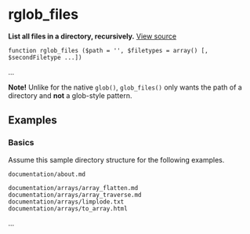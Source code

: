 
# rglob_files

**List all files in a directory, recursively.** [View source](https://bitbucket.org/Eiskis/baseline.php/src/default/source/glob/rglob_files.php?at=default)

	function rglob_files ($path = '', $filetypes = array() [, $secondFiletype ...])

...

**Note!** Unlike for the native `glob()`, `glob_files()` only wants the path of a directory and **not** a glob-style pattern.



## Examples

### Basics

Assume this sample directory structure for the following examples.

	documentation/about.md

	documentation/arrays/array_flatten.md
	documentation/arrays/array_traverse.md
	documentation/arrays/limplode.txt
	documentation/arrays/to_array.html

...
